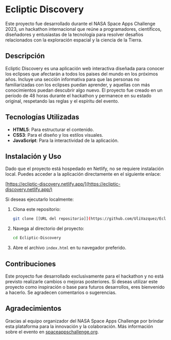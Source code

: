 # Ecliptic Discovery

Este proyecto fue desarrollado durante el NASA Space Apps Challenge 2023, un hackathon internacional que reúne a programadores, científicos, diseñadores y entusiastas de la tecnología para resolver desafíos relacionados con la exploración espacial y la ciencia de la Tierra.

## Descripción

Ecliptic Discovery es una aplicación web interactiva diseñada para conocer los eclipses que afectarán a todos los paises del mundo en los próximos años. Incluye una sección informativa para que las personas no familiarizadas con los eclipses puedan aprender, y aquellas con más conocimientos puedan descubrir algo nuevo. El proyecto fue creado en un período de 48 horas durante el hackathon y permanece en su estado original, respetando las reglas y el espíritu del evento.

## Tecnologías Utilizadas

- **HTML5**: Para estructurar el contenido.
- **CSS3**: Para el diseño y los estilos visuales.
- **JavaScript**: Para la interactividad de la aplicación.

## Instalación y Uso

Dado que el proyecto está hospedado en Netlify, no se requiere instalación local. Puedes acceder a la aplicación directamente en el siguiente enlace:

[https://ecliptic-discovery.netlify.app/](https://ecliptic-discovery.netlify.app/)

Si deseas ejecutarlo localmente:

1. Clona este repositorio:
   ```bash
   git clone [[URL del repositorio]](https://github.com/UliVazquez/Ecliptic-Discovery)
   ```
2. Navega al directorio del proyecto:
   ```bash
   cd Ecliptic-Discovery
   ```
3. Abre el archivo `index.html` en tu navegador preferido.

## Contribuciones

Este proyecto fue desarrollado exclusivamente para el hackathon y no está previsto realizarle cambios o mejoras posteriores. Si deseas utilizar este proyecto como inspiración o base para futuros desarrollos, eres bienvenido a hacerlo. Se agradecen comentarios o sugerencias.

## Agradecimientos

Gracias al equipo organizador del NASA Space Apps Challenge por brindar esta plataforma para la innovación y la colaboración. Más información sobre el evento en [spaceappschallenge.org](https://www.spaceappschallenge.org/).
